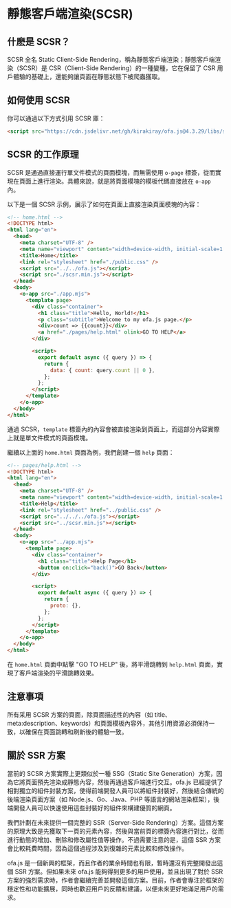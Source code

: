 # 靜態客戶端渲染(SCSR)

## 什麽是 SCSR？

SCSR 全名 Static Client-Side Rendering，稱為靜態客戶端渲染；靜態客戶端渲染（SCSR）是 CSR（Client-Side Rendering）的一種變種，它在保留了 CSR 用戶體驗的基礎上，還能夠讓頁面在靜態狀態下被爬蟲獲取。

## 如何使用 SCSR

你可以通過以下方式引用 SCSR 庫：

```html
<script src="https://cdn.jsdelivr.net/gh/kirakiray/ofa.js@4.3.29/libs/scsr/dist/scsr.min.js"></script>
```

## SCSR 的工作原理

SCSR 是通過直接運行單文件模式的頁面模塊，而無需使用 `o-page` 標簽，從而實現在頁面上進行渲染。具體來說，就是將頁面模塊的模板代碼直接放在 `o-app` 內。

以下是一個 SCSR 示例，展示了如何在頁面上直接渲染頁面模塊的內容：

```html
<!-- home.html -->
<!DOCTYPE html>
<html lang="en">
  <head>
    <meta charset="UTF-8" />
    <meta name="viewport" content="width=device-width, initial-scale=1.0" />
    <title>Home</title>
    <link rel="stylesheet" href="./public.css" />
    <script src="../../ofa.js"></script>
    <script src="./scsr.min.js"></script>
  </head>
  <body>
    <o-app src="./app.mjs">
      <template page>
        <div class="container">
          <h1 class="title">Hello, World!</h1>
          <p class="subtitle">Welcome to my ofa.js page.</p>
          <div>count => {{count}}</div>
          <a href="./pages/help.html" olink>GO TO HELP</a>
        </div>

        <script>
          export default async ({ query }) => {
            return {
              data: { count: query.count || 0 },
            };
          };
        </script>
      </template>
    </o-app>
  </body>
</html>
```

通過 SCSR，`template` 標簽內的內容會被直接渲染到頁面上，而這部分內容實際上就是單文件模式的頁面模塊。

繼續以上面的 `home.html` 頁面為例，我們創建一個 `help` 頁面：

```html
<!-- pages/help.html -->
<!DOCTYPE html>
<html lang="en">
  <head>
    <meta charset="UTF-8" />
    <meta name="viewport" content="width=device-width, initial-scale=1.0" />
    <title>Help</title>
    <link rel="stylesheet" href="../public.css" />
    <script src="../../../ofa.js"></script>
    <script src="../scsr.min.js"></script>
  </head>
  <body>
    <o-app src="../app.mjs">
      <template page>
        <div class="container">
          <h1 class="title">Help Page</h1>
          <button on:click="back()">GO Back</button>
        </div>

        <script>
          export default async ({ query }) => {
            return {
              proto: {},
            };
          };
        </script>
      </template>
    </o-app>
  </body>
</html>

```

在 `home.html` 頁面中點擊 "GO TO HELP" 後，將平滑跳轉到 `help.html` 頁面，實現了客戶端渲染的平滑跳轉效果。

## 注意事項

所有采用 SCSR 方案的頁面，除頁面描述性的內容（如 title、meta:description、keywords）和頁面模板內容外，其他引用資源必須保持一致，以確保在頁面跳轉和刷新後的體驗一致。

## 關於 SSR 方案

當前的 SCSR 方案實際上更類似於一種 SSG（Static Site Generation）方案，因為它將頁面預先渲染成靜態內容，然後再通過客戶端進行交互。ofa.js 已經提供了相對獨立的組件封裝方案，使得前端開發人員可以將組件封裝好，然後結合傳統的後端渲染頁面方案（如 Node.js、Go、Java、PHP 等語言的網站渲染框架），後端開發人員可以快速使用這些封裝好的組件來構建優質的網頁。

我們計劃在未來提供一個完整的 SSR（Server-Side Rendering）方案。這個方案的原理大致是先獲取下一頁的元素內容，然後與當前頁的標簽內容進行對比，從而進行動態的增加、刪除和修改屬性值等操作。不過需要注意的是，這個 SSR 方案會比較耗費時間，因為這個過程涉及到復雜的元素比較和修改操作。

ofa.js 是一個新興的框架，而且作者的業余時間也有限，暫時還沒有完整開發出這個 SSR 方案。但如果未來 ofa.js 能夠得到更多的用戶使用，並且出現了對於 SSR 方案的強烈需求時，作者會繼續完善並開發這個方案。目前，作者會專注於框架的穩定性和功能擴展，同時也歡迎用戶的反饋和建議，以便未來更好地滿足用戶的需求。
